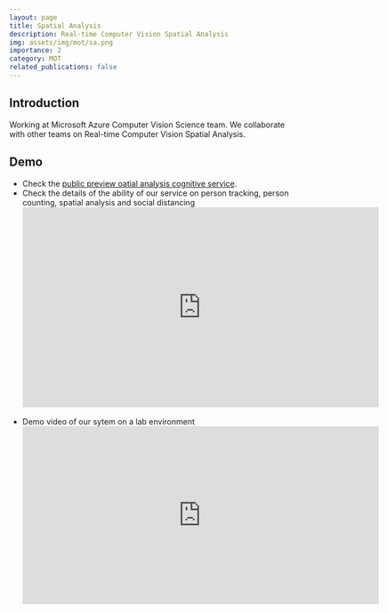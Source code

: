 ```yaml
---
layout: page
title: Spatial Analysis
description: Real-time Computer Vision Spatial Analysis
img: assets/img/mot/sa.png
importance: 2
category: MOT
related_publications: false
---
```


## Introduction

Working at Microsoft Azure Computer Vision Science team. We collaborate with other teams on Real-time Computer Vision Spatial Analysis.

## Demo

<ul>
    <li>
    Check the <a href="https://docs.microsoft.com/en-us/legal/cognitive-services/computer-vision/intro-to-spatial-analysis-public-preview">
public preview oatial analysis cognitive service</a>.
    </li>
    <li>
    Check the details of the ability of our service on person tracking, person counting, spatial analysis and social distancing<br/>
    <iframe src="https://channel9.msdn.com/Shows/AI-Show/Computer-Vision-for-Spatial-Analysis/player?format=html5#time=6m56s:paused" width="640" height="360" allowFullScreen frameBorder="0" title="Computer Vision for Spatial Analysis - Microsoft Channel 9 Video"></iframe>
    </li>
</ul>

<ul>
    <li> Demo video of our sytem on a lab environment<br/>
    <iframe src="https://onedrive.live.com/embed?resid=AB6522E29F6ED9A0%2195481&authkey=!AEPgUkY16RgTXd4" width="640" height="320" frameborder="0" scrolling="no" allowfullscreen></iframe>
    </li>

<ul>
